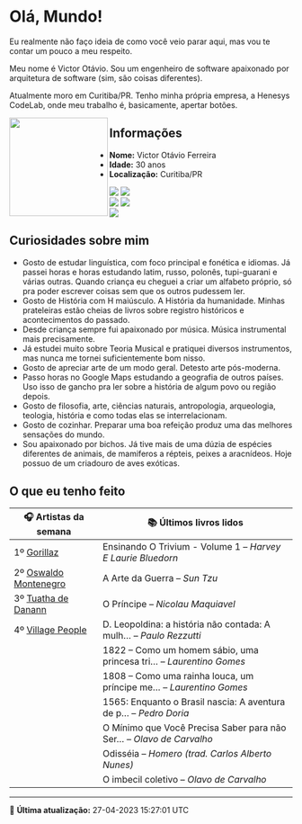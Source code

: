# Olá, Mundo!

Eu realmente não faço ideia de como você veio parar aqui, mas vou te contar um pouco a meu respeito.

Meu nome é Victor Otávio. Sou um engenheiro de software apaixonado por arquitetura de software (sim, são coisas diferentes).

Atualmente moro em Curitiba/PR. Tenho minha própria empresa, a Henesys CodeLab, onde meu trabalho é, basicamente, apertar botões.

<img align="left" src="https://github.com/vctrtvfrrr/vctrtvfrrr/raw/master/octocat.png" alt="" width="175" />

## Informações

- **Nome:** Victor Otávio Ferreira
- **Idade:** 30 anos
- **Localização:** Curitiba/PR

[![](https://img.shields.io/badge/LinkedIn-victorotavio-blue)](https://www.linkedin.com/in/victorotavio/) [![](https://img.shields.io/badge/Twitter-@vctrtvfrrr-blue)](https://twitter.com/vctrtvfrrr)  
[![](https://img.shields.io/badge/GitHub-vctrtvfrrr-24292e)](https://github.com/vctrtvfrrr) [![](https://img.shields.io/badge/GitLab-vctrtvfrrr-ec5d16)](https://gitlab.com/vctrtvfrrr)  
[![](https://img.shields.io/badge/Email-victor@otavioferreira.com.br-red)](mailto:victor@otavioferreira.com.br)  

## Curiosidades sobre mim

-   Gosto de estudar linguística, com foco principal e fonética e idiomas. Já passei horas e horas estudando latim, russo, polonês, tupi-guarani e várias outras. Quando criança eu cheguei a criar um alfabeto próprio, só pra poder escrever coisas sem que os outros pudessem ler.
-   Gosto de História com H maiúsculo. A História da humanidade. Minhas prateleiras estão cheias de livros sobre registro históricos e acontecimentos do passado.
-   Desde criança sempre fui apaixonado por música. Música instrumental mais precisamente.
-   Já estudei muito sobre Teoria Musical e pratiquei diversos instrumentos, mas nunca me tornei suficientemente bom nisso.
-   Gosto de apreciar arte de um modo geral. Detesto arte pós-moderna.
-   Passo horas no Google Maps estudando a geografia de outros países. Uso isso de gancho pra ler sobre a história de algum povo ou região depois.
-   Gosto de filosofia, arte, ciências naturais, antropologia, arqueologia, teologia, história e como todas elas se interrelacionam.
-   Gosto de cozinhar. Preparar uma boa refeição produz uma das melhores sensações do mundo.
-   Sou apaixonado por bichos. Já tive mais de uma dúzia de espécies diferentes de animais, de mamiferos a répteis, peixes a aracnídeos. Hoje possuo de um criadouro de aves exóticas.


## O que eu tenho feito

|                         🎧 Artistas da semana                         |                      📚 Últimos livros lidos                      |
|-----------------------------------------------------------------------|-------------------------------------------------------------------|
| 1º [Gorillaz](https://www.last.fm/music/Gorillaz)                     | Ensinando O Trivium - Volume 1	–	_Harvey E Laurie Bluedorn_         |
| 2º [Oswaldo Montenegro](https://www.last.fm/music/Oswaldo+Montenegro) | A Arte da Guerra	–	_Sun Tzu_                                        |
| 3º [Tuatha de Danann](https://www.last.fm/music/Tuatha+de+Danann)     | O Príncipe	–	_Nicolau Maquiavel_                                    |
| 4º [Village People](https://www.last.fm/music/Village+People)         | D. Leopoldina: a história não contada: A mulh…	–	_Paulo Rezzutti_   |
|                                                                       | 1822 – Como um homem sábio, uma princesa tri…	–	_Laurentino Gomes_  |
|                                                                       | 1808 – Como uma rainha louca, um príncipe me…	–	_Laurentino Gomes_  |
|                                                                       | 1565: Enquanto o Brasil nascia: A aventura de p…	–	_Pedro Doria_    |
|                                                                       | O Mínimo que Você Precisa Saber para não Ser…	–	_Olavo de Carvalho_ |
|                                                                       | Odisséia	–	_Homero (trad. Carlos Alberto Nunes)_                    |
|                                                                       | O imbecil coletivo	–	_Olavo de Carvalho_                            |


---

🚀 **Última atualização:** 27-04-2023 15:27:01 UTC